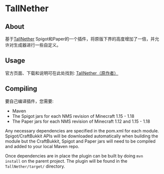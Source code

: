 # TallNether
## About
基于[TallNether](https://github.com/OtakuMegane/TallNether)
Spigot和Paper的一个插件，将原版下界的高度增加了一倍，并允许对生成器进行一些自定义。

## Usage
官方页面、下载和说明可在此处找到: [TallNether（原作者）](https://www.spigotmc.org/resources/tallnether.22561/)

## Compiling
要自己编译插件，您需要:
 - Maven
 - The Spigot jars for each NMS revision of Minecraft 1.15 - 1.18
 - The Paper jars for each NMS revision of Minecraft 1.12 and 1.15 - 1.18
 
Any necessary dependencies are specified in the pom.xml for each module. Spigot/CraftBukkit APIs will be downloaded automatically when building the module but the CraftBukkit, Spigot and Paper jars will need to be compiled and added to your local Maven repo.
 
Once dependencies are in place the plugin can be built by doing `mvn install` on the parent project. The plugin will be found in the `TallNether/target/` directory.
